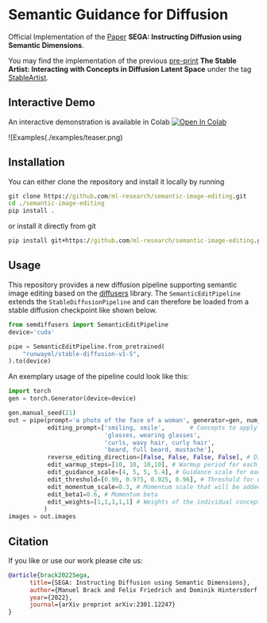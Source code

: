 # Semantic Guidance for Diffusion

Official Implementation of the [Paper](https://arxiv.org/abs/2301.12247) **SEGA: Instructing Diffusion using Semantic Dimensions**. 

You may find the implementation of the previous [pre-print](http://arxiv.org/abs/2212.06013) **The Stable Artist: Interacting with Concepts in Diffusion Latent Space** under the tag [StableArtist](https://github.com/ml-research/semantic-image-editing/tree/StableArtist).

## Interactive Demo
An interactive demonstration is available in Colab [![Open In Colab](https://colab.research.google.com/assets/colab-badge.svg)](https://colab.research.google.com/github/ml-research/semantic-image-editing/blob/main/examples/SemanticGuidance.ipynb)

![Examples(./examples/teaser.png)

## Installation
You can either clone the repository and install it locally by running

```cmd
git clone https://github.com/ml-research/semantic-image-editing.git
cd ./semantic-image-editing
pip install .
```
or install it directly from git
```cmd
pip install git+https://github.com/ml-research/semantic-image-editing.git
```

## Usage
This repository provides a new diffusion pipeline supporting semantic image editing based on the [diffusers](https://github.com/huggingface/diffusers) library.
The ```SemanticEditPipeline``` extends the ```StableDiffusionPipeline``` and can therefore be loaded from a stable diffusion checkpoint like shown below.


```python
from semdiffusers import SemanticEditPipeline
device='cuda'

pipe = SemanticEditPipeline.from_pretrained(
    "runwayml/stable-diffusion-v1-5",
).to(device)
```

An exemplary usage of the pipeline could look like this:
```python
import torch
gen = torch.Generator(device=device)

gen.manual_seed(21)
out = pipe(prompt='a photo of the face of a woman', generator=gen, num_images_per_prompt=1, guidance_scale=7,
           editing_prompt=['smiling, smile',       # Concepts to apply 
                           'glasses, wearing glasses', 
                           'curls, wavy hair, curly hair', 
                           'beard, full beard, mustache'],
           reverse_editing_direction=[False, False, False, False], # Direction of guidance i.e. increase all concepts
           edit_warmup_steps=[10, 10, 10,10], # Warmup period for each concept
           edit_guidance_scale=[4, 5, 5, 5.4], # Guidance scale for each concept
           edit_threshold=[0.99, 0.975, 0.925, 0.96], # Threshold for each concept. Threshold equals the percentile of the latent space that will be discarded. I.e. threshold=0.99 uses 1% of the latent dimensions
           edit_momentum_scale=0.3, # Momentum scale that will be added to the latent guidance
           edit_beta1=0.6, # Momentum beta
           edit_weights=[1,1,1,1,1] # Weights of the individual concepts against each other
          )
images = out.images

```

## Citation
If you like or use our work please cite us:
```bibtex
@article{brack2022Sega,
      title={SEGA: Instructing Diffusion using Semantic Dimensions}, 
      author={Manuel Brack and Felix Friedrich and Dominik Hintersdorf and Lukas Struppek and Patrick Schramowski and Kristian Kersting},
      year={2022},
      journal={arXiv preprint arXiv:2301.12247}
}
```

